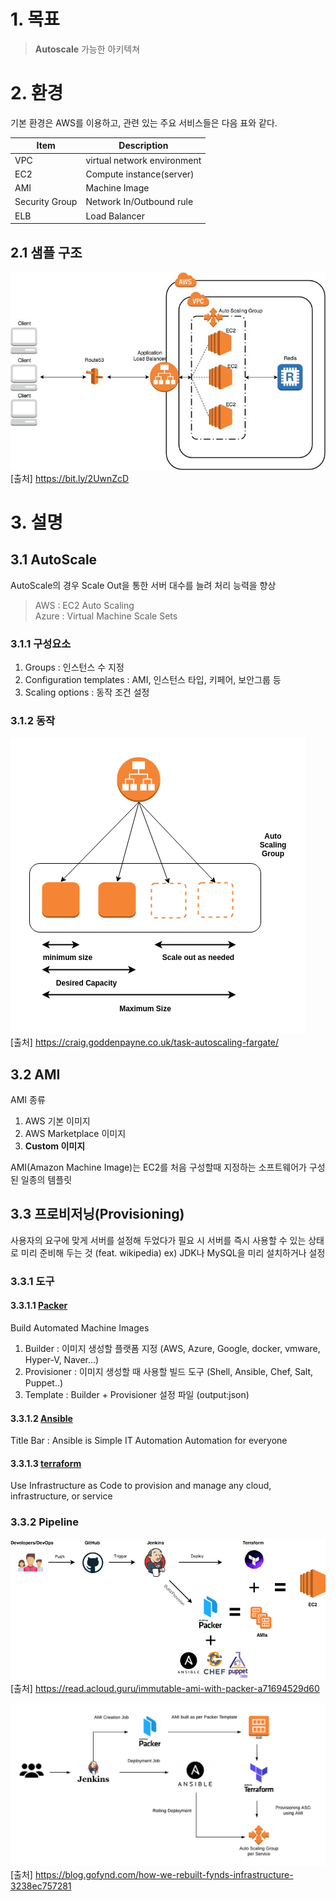 
# 1. 목표
> **Autoscale** 가능한 아키텍쳐

# 2. 환경
기본 환경은 AWS를 이용하고, 관련 있는 주요 서비스들은 다음 표와 같다.

| Item | Description |
| ------ | ------ |
| VPC | virtual network environment |
| EC2 | Compute instance(server) |
| AMI | Machine Image |
| Security Group | Network In/Outbound rule |
| ELB | Load Balancer|

## 2.1 샘플 구조
![sample](assets/images/aws-env.jpg)  
[출처] https://bit.ly/2UwnZcD

# 3. 설명

## 3.1 AutoScale

AutoScale의 경우 Scale Out을 통한 서버 대수를 늘려 처리 능력을 향상  
> AWS : EC2 Auto Scaling  
> Azure : Virtual Machine Scale Sets

### 3.1.1 구성요소

1. Groups : 인스턴스 수 지정
2. Configuration templates : AMI, 인스턴스 타입, 키페어, 보안그룹 등
3. Scaling options : 동작 조건 설정

### 3.1.2 동작
![autoscaling Example](assets/images/autoscaling-group.png)  
[출처] https://craig.goddenpayne.co.uk/task-autoscaling-fargate/

## 3.2 AMI

AMI 종류
1. AWS 기본 이미지
2. AWS Marketplace 이미지
3. **Custom 이미지**

AMI(Amazon Machine Image)는 EC2를 처음 구성할때 지정하는 소프트웨어가 구성된 일종의 템플릿

## 3.3 프로비저닝(Provisioning)

사용자의 요구에 맞게 서버를 설정해 두었다가 필요 시 서버를 즉시 사용할 수 있는 상태로 미리 준비해 두는 것 (feat. wikipedia)
ex) JDK나 MySQL을 미리 설치하거나 설정

### 3.3.1 도구
#### 3.3.1.1 [Packer](https://packer.io/)
Build Automated Machine Images
1. Builder : 이미지 생성할 플랫폼 지정 (AWS, Azure, Google, docker, vmware, Hyper-V, Naver...)   
2. Provisioner : 이미지 생성할 때 사용할 빌드 도구 (Shell, Ansible, Chef, Salt, Puppet..)
3. Template : Builder + Provisioner 설정 파일 (output:json)

#### 3.3.1.2 [Ansible](https://www.ansible.com/)
Title Bar : Ansible is Simple IT Automation
Automation for everyone

#### 3.3.1.3 [terraform](https://www.terraform.io/)
Use Infrastructure as Code to provision and manage any cloud, infrastructure, or service

### 3.3.2 Pipeline
![Pipeline Example](assets/images/pipeline.png)  
[출처] https://read.acloud.guru/immutable-ami-with-packer-a71694529d60

![Pipeline Example2](assets/images/pipeline2.png)  
[출처] https://blog.gofynd.com/how-we-rebuilt-fynds-infrastructure-3238ec757281
